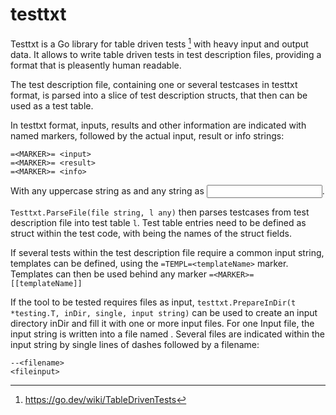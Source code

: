 # testtxt

Testtxt is a Go library for table driven tests [^1] with heavy input and
output data. It allows to write table driven tests in test
description files, providing a format that is pleasently human
readable.

The test description file, containing one or several testcases in
testtxt format, is parsed into a slice of test description structs,
that then can be used as a test table.

In testtxt format, inputs, results and other information are indicated with named markers, followed by the actual input, result or info strings:
```
=<MARKER>= <input>
=<MARKER>= <result>
=<MARKER>= <info>
```

With any uppercase string as <MARKER> and any string as <input>.

`Testtxt.ParseFile(file string, l any)` then parses testcases from test
description file into test table `l`.  Test table entries need to be
defined as struct within the test code, with <Marker> being the names
of the struct fields.

If several tests within the test description file require a common
input string, templates can be defined, using the
`=TEMPL=<templateName>` marker.  Templates can then be used behind
any marker `=<MARKER>= [[templateName]]`

If the tool to be tested requires files as input,
`testtxt.PrepareInDir(t *testing.T, inDir, single, input string)` can be
used to create an input directory inDir and fill it with one or more
input files. For one Input file, the input string is written into a
file named <single>. Several files are indicated within the input
string by single lines of dashes followed by a filename:
```
--<filename>
<fileinput>
```

[^1]: <https://go.dev/wiki/TableDrivenTests>
